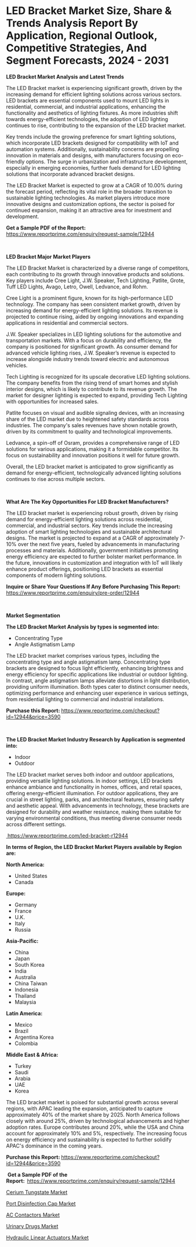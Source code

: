 <p><h1>LED Bracket Market Size, Share & Trends Analysis Report By Application, Regional Outlook, Competitive Strategies, And Segment Forecasts, 2024 - 2031</h1></p><p><strong>LED Bracket Market Analysis and Latest Trends</strong></p>
<p><p>The LED Bracket market is experiencing significant growth, driven by the increasing demand for efficient lighting solutions across various sectors. LED brackets are essential components used to mount LED lights in residential, commercial, and industrial applications, enhancing the functionality and aesthetics of lighting fixtures. As more industries shift towards energy-efficient technologies, the adoption of LED lighting continues to rise, contributing to the expansion of the LED bracket market.</p><p>Key trends include the growing preference for smart lighting solutions, which incorporate LED brackets designed for compatibility with IoT and automation systems. Additionally, sustainability concerns are propelling innovation in materials and designs, with manufacturers focusing on eco-friendly options. The surge in urbanization and infrastructure development, especially in emerging economies, further fuels demand for LED lighting solutions that incorporate advanced bracket designs.</p><p>The LED Bracket Market is expected to grow at a CAGR of 10.00% during the forecast period, reflecting its vital role in the broader transition to sustainable lighting technologies. As market players introduce more innovative designs and customization options, the sector is poised for continued expansion, making it an attractive area for investment and development.</p></p>
<p><strong>Get a Sample PDF of the Report:&nbsp;</strong> <a href="https://www.reportprime.com/enquiry/request-sample/12944">https://www.reportprime.com/enquiry/request-sample/12944</a></p>
<p>&nbsp;</p>
<p><strong>LED Bracket Major Market Players</strong></p>
<p><p>The LED Bracket Market is characterized by a diverse range of competitors, each contributing to its growth through innovative products and solutions. Key players include Cree Light, J.W. Speaker, Tech Lighting, Patlite, Grote, Tuff LED Lights, Avago, Letro, Owell, Ledvance, and Rohm.</p><p>Cree Light is a prominent figure, known for its high-performance LED technology. The company has seen consistent market growth, driven by increasing demand for energy-efficient lighting solutions. Its revenue is projected to continue rising, aided by ongoing innovations and expanding applications in residential and commercial sectors.</p><p>J.W. Speaker specializes in LED lighting solutions for the automotive and transportation markets. With a focus on durability and efficiency, the company is positioned for significant growth. As consumer demand for advanced vehicle lighting rises, J.W. Speaker’s revenue is expected to increase alongside industry trends toward electric and autonomous vehicles.</p><p>Tech Lighting is recognized for its upscale decorative LED lighting solutions. The company benefits from the rising trend of smart homes and stylish interior designs, which is likely to contribute to its revenue growth. The market for designer lighting is expected to expand, providing Tech Lighting with opportunities for increased sales.</p><p>Patlite focuses on visual and audible signaling devices, with an increasing share of the LED market due to heightened safety standards across industries. The company's sales revenues have shown notable growth, driven by its commitment to quality and technological improvements.</p><p>Ledvance, a spin-off of Osram, provides a comprehensive range of LED solutions for various applications, making it a formidable competitor. Its focus on sustainability and innovation positions it well for future growth.</p><p>Overall, the LED bracket market is anticipated to grow significantly as demand for energy-efficient, technologically advanced lighting solutions continues to rise across multiple sectors.</p></p>
<p>&nbsp;</p>
<p><strong>What Are The Key Opportunities For LED Bracket Manufacturers?</strong></p>
<p><p>The LED bracket market is experiencing robust growth, driven by rising demand for energy-efficient lighting solutions across residential, commercial, and industrial sectors. Key trends include the increasing adoption of smart lighting technologies and sustainable architectural designs. The market is projected to expand at a CAGR of approximately 7-10% over the next five years, fueled by advancements in manufacturing processes and materials. Additionally, government initiatives promoting energy efficiency are expected to further bolster market performance. In the future, innovations in customization and integration with IoT will likely enhance product offerings, positioning LED brackets as essential components of modern lighting solutions.</p></p>
<p><strong>Inquire or Share Your Questions If Any Before Purchasing This Report:</strong> <a href="https://www.reportprime.com/enquiry/pre-order/12944">https://www.reportprime.com/enquiry/pre-order/12944</a></p>
<p>&nbsp;</p>
<p><strong>Market Segmentation</strong></p>
<p><strong>The LED Bracket Market Analysis by types is segmented into:</strong></p>
<p><ul><li>Concentrating Type</li><li>Angle Astigmatism Lamp</li></ul></p>
<p><p>The LED bracket market comprises various types, including the concentrating type and angle astigmatism lamp. Concentrating type brackets are designed to focus light efficiently, enhancing brightness and energy efficiency for specific applications like industrial or outdoor lighting. In contrast, angle astigmatism lamps alleviate distortions in light distribution, providing uniform illumination. Both types cater to distinct consumer needs, optimizing performance and enhancing user experience in various settings, from residential lighting to commercial and industrial installations.</p></p>
<p><strong>Purchase this Report:&nbsp;</strong><a href="https://www.reportprime.com/checkout?id=12944&price=3590">https://www.reportprime.com/checkout?id=12944&price=3590</a></p>
<p>&nbsp;</p>
<p><strong>The LED Bracket Market Industry Research by Application is segmented into:</strong></p>
<p><ul><li>Indoor</li><li>Outdoor</li></ul></p>
<p><p>The LED bracket market serves both indoor and outdoor applications, providing versatile lighting solutions. In indoor settings, LED brackets enhance ambiance and functionality in homes, offices, and retail spaces, offering energy-efficient illumination. For outdoor applications, they are crucial in street lighting, parks, and architectural features, ensuring safety and aesthetic appeal. With advancements in technology, these brackets are designed for durability and weather resistance, making them suitable for varying environmental conditions, thus meeting diverse consumer needs across different settings.</p></p>
<p><a href="https://www.reportprime.com/led-bracket-r12944">&nbsp;https://www.reportprime.com/led-bracket-r12944</a></p>
<p><strong>In terms of Region, the LED Bracket Market Players available by Region are:</strong></p>
<p>
    <p> <strong> North America: </strong>
        <ul>
            <li>United States</li>
            <li>Canada</li>
        </ul>
        </p> 
    <p> <strong> Europe: </strong>
        <ul>
            <li>Germany</li>
            <li>France</li>
            <li>U.K.</li>
            <li>Italy</li>
            <li>Russia</li>
        </ul>
        </p> 
    <p> <strong> Asia-Pacific: </strong>
        <ul>
            <li>China</li>
            <li>Japan</li>
            <li>South Korea</li>
            <li>India</li>
            <li>Australia</li>
            <li>China Taiwan</li>
            <li>Indonesia</li>
            <li>Thailand</li>
            <li>Malaysia</li>
        </ul>
        </p> 
    <p> <strong> Latin America: </strong>
        <ul>
            <li>Mexico</li>
            <li>Brazil</li>
            <li>Argentina Korea</li>
            <li>Colombia</li>
        </ul>
        </p> 
    <p> <strong> Middle East & Africa: </strong>
        <ul>
            <li>Turkey</li>
            <li>Saudi</li>
            <li>Arabia</li>
            <li>UAE</li>
            <li>Korea</li>
        </ul>
    </p>
    </p>
<p><p>The LED bracket market is poised for substantial growth across several regions, with APAC leading the expansion, anticipated to capture approximately 40% of the market share by 2025. North America follows closely with around 25%, driven by technological advancements and higher adoption rates. Europe contributes around 20%, while the USA and China account for approximately 10% and 5%, respectively. The increasing focus on energy efficiency and sustainability is expected to further solidify APAC's dominance in the coming years.</p></p>
<p><strong>Purchase this Report: </strong><a href="https://www.reportprime.com/checkout?id=12944&price=3590">https://www.reportprime.com/checkout?id=12944&price=3590</a></p>
<p>&nbsp;<strong>Get a Sample PDF of the Report:&nbsp;&nbsp;</strong><a href="https://www.reportprime.com/enquiry/request-sample/12944">https://www.reportprime.com/enquiry/request-sample/12944</a></p>
<p><strong></strong></p>
<p><p><a href="https://medium.com/@omamuller/evaluating-global-cerium-tungstate-market-trends-and-growth-opportunities-by-region-type-purity-4f7d096903c1">Cerium Tungstate Market</a></p><p><a href="https://issuu.com/reportprime-2/docs/port-disinfection-cap-market-size-2_f45145cedab6e0">Port Disinfection Cap Market</a></p><p><a href="https://github.com/JakirUddin651/Market-Research-Report-List-1/blob/main/ac-contactors-market.md">AC Contactors Market</a></p><p><a href="https://www.linkedin.com/pulse/urinary-drugs-market-global-regional-analysis-focus-region-7boce?trackingId=ajm6s37OSja61QBY8LBMLQ%3D%3D">Urinary Drugs Market</a></p><p><a href="https://github.com/ashepherd82/Market-Research-Report-List-6/blob/main/hydraulic-linear-actuators-market.md">Hydraulic Linear Actuators Market</a></p></p>